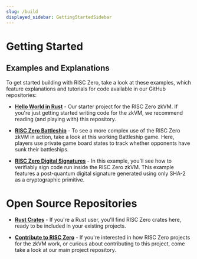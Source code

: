 ```yaml
---
slug: /build
displayed_sidebar: GettingStartedSidebar
---
```

# Getting Started

## Examples and Explanations 
To get started building with RISC Zero, take a look at these examples, which feature explanations and tutorials for code available in our GitHub repositories:

* [**Hello World in Rust**](examples/rust_starter.md) - Our starter project for the RISC Zero zkVM. If you're just getting started writing code for the zkVM, we recommend reading (and playing with) this repository.

* [**RISC Zero Battleship**](examples/battleship_rust_explainer.md) - To see a more complex use of the RISC Zero zkVM in action, take a look at this working Battleship game. Here, players use private game board states to track whether opponents have sunk their battleships.

* [**RISC Zero Digital Signatures**](examples/digital-signature.md) - In this example, you'll see how to verifiably sign code run inside the RISC Zero zkVM. This example features a post-quantum digital signature generated using only SHA-2 as a cryptographic primitive.

# Open Source Repositories

* [**Rust Crates**](https://github.com/risc0/risc0#rust-crates) - If you're a Rust user, you'll find RISC Zero crates here, ready to be included in your existing projects.

* [**Contribute to RISC Zero**](http://www.github.com/risc0/risc0) - If you're interested in how RISC Zero projects for the zkVM work, or curious about contributing to this project, come take a look at our main project repository.
